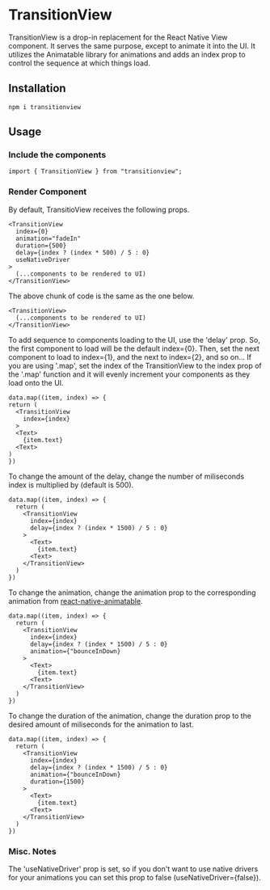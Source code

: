 # TransitionView

TransitionView is a drop-in replacement for the React Native View component. It serves the same purpose, except to animate it into the UI. It utilizes the Animatable library for animations and adds an index prop to control the sequence at which things load.

## Installation

```
npm i transitionview
```

## Usage

### Include the components

```
import { TransitionView } from "transitionview";
```

### Render Component

By default, TransitioView receives the following props.

```
<TransitionView
  index={0}
  animation="fadeIn"
  duration={500}
  delay={index ? (index * 500) / 5 : 0}
  useNativeDriver
>
  (...components to be rendered to UI)
</TransitionView>
```

The above chunk of code is the same as the one below.

```
<TransitionView>
  (...components to be rendered to UI)
</TransitionView>
```

To add sequence to components loading to the UI, use the 'delay' prop. So, the first component to load will be the default index={0}. Then, set the next component to load to index={1}, and the next to index={2}, and so on... If you are using '.map', set the index of the TransitionView to the index prop of the '.map' function and it will evenly increment your components as they load onto the UI.

```
data.map((item, index) => {
return (
  <TransitionView
    index={index}
  >
  <Text>
    {item.text}
  <Text>
)
})
```

To change the amount of the delay, change the number of miliseconds index is multiplied by (default is 500).

```
data.map((item, index) => {
  return (
    <TransitionView
      index={index}
      delay={index ? (index * 1500) / 5 : 0}
    >
      <Text>
        {item.text}
      <Text>
    </TransitionView>
  )
})
```

To change the animation, change the animation prop to the corresponding animation from [react-native-animatable](https://github.com/oblador/react-native-animatable "react-native-animatable github").

```
data.map((item, index) => {
  return (
    <TransitionView
      index={index}
      delay={index ? (index * 1500) / 5 : 0}
      animation={"bounceInDown}
    >
      <Text>
        {item.text}
      <Text>
    </TransitionView>
  )
})
```

To change the duration of the animation, change the duration prop to the desired amount of miliseconds for the animation to last.

```
data.map((item, index) => {
  return (
    <TransitionView
      index={index}
      delay={index ? (index * 1500) / 5 : 0}
      animation={"bounceInDown}
      duration={1500}
    >
      <Text>
        {item.text}
      <Text>
    </TransitionView>
  )
})
```

### Misc. Notes

The 'useNativeDriver' prop is set, so if you don't want to use native drivers for your animations you can set this prop to false (useNativeDriver={false}).
